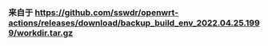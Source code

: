 ### 来自于 https://github.com/sswdr/openwrt-actions/releases/download/backup_build_env_2022.04.25.1999/workdir.tar.gz 
